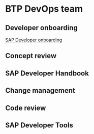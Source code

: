 # BTP DevOps team

## Developer onboarding

[SAP Developer onboarding](onboarding.md)
## Concept review
## SAP Developer Handbook 
## Change management
## Code review 
## SAP Developer Tools 
